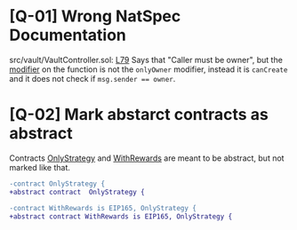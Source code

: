 # [Q-01] Wrong NatSpec Documentation

src/vault/VaultController.sol: [L79](https://github.com/code-423n4/2023-01-popcorn/blob/main/src/vault/VaultController.sol#L79) Says that "Caller must be owner", but the [modifier](https://github.com/code-423n4/2023-01-popcorn/blob/main/src/vault/VaultController.sol#L97) on the function is not the ```onlyOwner``` modifier, instead it is ```canCreate``` and it does not check if ```msg.sender == owner```.

# [Q-02] Mark abstarct contracts as abstract

Contracts [OnlyStrategy](https://github.com/code-423n4/2023-01-popcorn/blob/main/src/vault/adapter/abstracts/OnlyStrategy.sol) and [WithRewards](https://github.com/code-423n4/2023-01-popcorn/blob/main/src/vault/adapter/abstracts/WithRewards.sol) are meant to be abstract, but not marked like that.

```diff
-contract OnlyStrategy {
+abstract contract  OnlyStrategy {

-contract WithRewards is EIP165, OnlyStrategy {
+abstract contract WithRewards is EIP165, OnlyStrategy {
```
